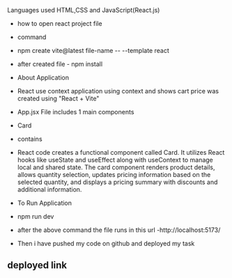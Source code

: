 Languages used
HTML,CSS and JavaScript(React.js)
- how to open react project file
- command 
- npm create vite@latest file-name -- --template react
- after created file - npm install
- About Application
- React use context application using context and shows cart price was created using "React + Vite"
- App.jsx File includes 1 main components
- Card
 - contains
  - React code creates a functional component called Card. It utilizes React hooks like useState and useEffect along with useContext to manage local and shared state. The card component renders product details, allows quantity selection, updates pricing information based on the selected quantity, and displays a pricing summary with discounts and additional information.

- To Run Application
 - npm run dev
- after the above command 
the file runs in this url -http://localhost:5173/

- Then i have pushed my code on github and 
deployed my task 

deployed link
-